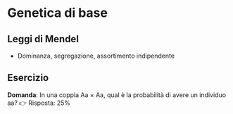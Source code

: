 # Genetica di base

## Leggi di Mendel
- Dominanza, segregazione, assortimento indipendente

## Esercizio
**Domanda**: In una coppia Aa × Aa, qual è la probabilità di avere un individuo aa?
👉 Risposta: 25%